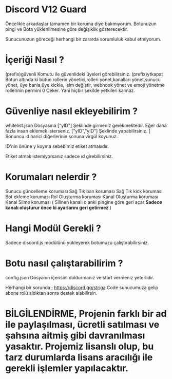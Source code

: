 # Discord V12 Guard

Öncelikle arkadaşlar tamamen bir koruma diye bakmıyorum. Botunuzun pingi ve Bota yüklenilmesine göre değişiklik gösterecektir.

Sunucunuzun göreceği herhangi bir zararda sorumluluk kabul etmiyorum.

# İçeriği Nasıl ?
 (prefix)güvenli Komutu ile güvenlideki üyeleri görebilirsiniz.
 (prefix)ytkapat Botun altında ki bütün rollerin yönetici,rolleri yönet,kanalları yönet,sunucu yönet, üye banla,üye kickle, isim değiştir, webhook yönet ve emoji yönetme rollerinin permini 0 Çeker. Yani hiçbir şekilde yetkileri kalmaz.
 
 # Güvenliye nasıl ekleyebilirim ? 
 
 whitelist.json Dosyasına ["yID"] Şeklinde girmeniz gerekmektedir. Eğer daha fazla insan eklemek isterseniz. ["yID","yID"] Şeklinde yapabilirsiniz. [ Sonuncu ıd harici diğerlerinin sonuna virgül koyunuz.
 
 ID'nin önüne y koyma sebebimiz etiket atmasıdır.
 
 Etiket atmak istemiyorsanız sadece ıd girebilirsiniz.
 
 # Korumaları nelerdir ?
 
 Sunucu güncelleme koruması 
 Sağ Tık ban koruması
 Sağ Tık kick koruması
 Bot ekleme koruması
 Rol Oluşturma koruması
 Kanal Oluşturma koruması
 Kanal Silme koruması ( Silinen kanalı o anki pingine göre geri açar **Sadece kanalı oluşturur önce ki ayarlarını geri getirmez** )
 
 # Hangi Modül Gerekli ? 

Sadece discord.js modülünü yükleyerek botumuzu çalıştırabilirsiniz.

# Botu nasıl çalıştarabilirim ? 

config.json Dosyanın içerisini doldurmanız ve start vermeniz yeterlidir.

Herhangi bir sorunda ; https://discord.gg/striga Code sunucumuza gelip abone rolü aldıktan sonra destek alabilirsin.



# BİLGİLENDİRME, Projenin farklı bir ad ile paylaşılması, ücretli satılması ve şahsına aitmiş gibi davranılması yasaktır. Projemiz lisanslı olup, bu tarz durumlarda lisans aracılığı ile gerekli işlemler yapılacaktır.
